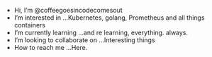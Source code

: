 - Hi, I’m @coffeegoesincodecomesout
- I’m interested in ...Kubernetes, golang, Prometheus and all things containers
- I’m currently learning ...and re learning, everything. always. 
- I’m looking to collaborate on ...Interesting things
- How to reach me ...Here.

<!---
coffeegoesincodecomesout/coffeegoesincodecomesout is a ✨ special ✨ repository because its `README.md` (this file) appears on your GitHub profile.
You can click the Preview link to take a look at your changes.
--->
